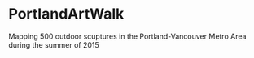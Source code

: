 # PortlandArtWalk
Mapping 500 outdoor scuptures in the Portland-Vancouver Metro Area during the summer of 2015
